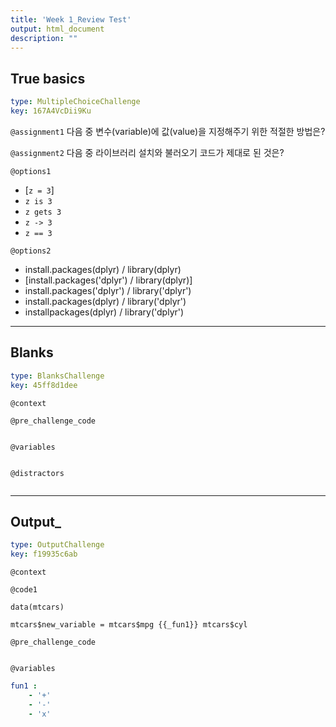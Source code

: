 ```yaml
---
title: 'Week 1_Review Test'
output: html_document
description: ""
---
```


## True basics

```yaml
type: MultipleChoiceChallenge
key: 167A4VcDii9Ku
```

`@assignment1`
다음 중 변수(variable)에 값(value)을 지정해주기 위한 적절한 방법은?

`@assignment2`
다음 중 라이브러리 설치와 불러오기 코드가 제대로 된 것은?

`@options1`
- [`z = 3`]
- `z is 3`
- `z gets 3`
- `z -> 3`
- `z == 3`

`@options2`
- install.packages(dplyr)  /  library(dplyr)
- [install.packages('dplyr')  /  library(dplyr)]
- install.packages('dplyr')  /  library('dplyr')
- install.packages(dplyr)  /  library('dplyr')
- installpackages(dplyr)  /  library('dplyr')

---

## Blanks

```yaml
type: BlanksChallenge
key: 45ff8d1dee
```

`@context`


`@pre_challenge_code`
```{r}

```

`@variables`
```yaml

```

`@distractors`
```yaml

```

---

## Output_

```yaml
type: OutputChallenge
key: f19935c6ab
```

`@context`


`@code1`
```{r}
data(mtcars)

mtcars$new_variable = mtcars$mpg {{_fun1}} mtcars$cyl
```

`@pre_challenge_code`
```{r}

```

`@variables`
```yaml
fun1 :
	- '+'
    - '-'
    - 'x'
```
